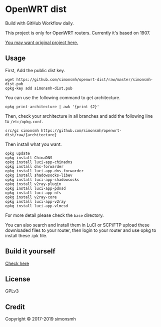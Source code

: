 # OpenWRT dist
Build with GitHub Workflow daily.

This project is only for OpenWRT routers. Currently it's based on 1907.

[You may want original project here.](http://openwrt-dist.sourceforge.net)

## Usage
First, Add the public dist key.
``` 
wget https://github.com/simonsmh/openwrt-dist/raw/master/simonsmh-dist.pub
opkg-key add simonsmh-dist.pub
```

You can use the following command to get architecture.
```
opkg print-architecture | awk '{print $2}'
```

Then, check your architecture in all branches and add the following line to `/etc/opkg.conf`.
```
src/gz simonsmh https://github.com/simonsmh/openwrt-dist/raw/{architecture}
```

Then install what you want.
```
opkg update
opkg install ChinaDNS
opkg install luci-app-chinadns
opkg install dns-forwarder
opkg install luci-app-dns-forwarder
opkg install shadowsocks-libev
opkg install luci-app-shadowsocks
opkg install v2ray-plugin
opkg install luci-app-pdnsd
opkg install luci-app-nfs
opkg install v2ray-core
opkg install luci-app-v2ray
opkg install luci-app-vlmcsd
```
For more detail please check the `base` directory.

You can also search and install them in LuCI or SCP/FTP upload these downloaded files to your router, then login to your router and use opkg to install these .ipk file.

## Build it yourself
[Check here](https://github.com/simonsmh/openwrt-dist/blob/master/.github/workflows/main.yml)

## License
GPLv3

## Credit
Copyright © 2017-2019 simonsmh
